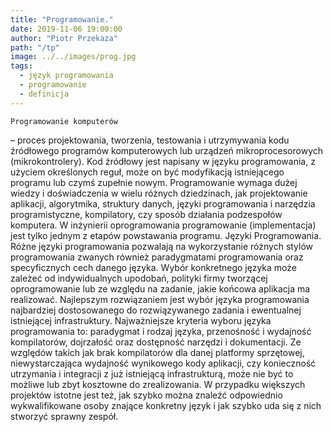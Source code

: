 ```yaml
---
title: "Programowanie."
date: 2019-11-06 19:00:00
author: "Piotr Przekaza"
path: "/tp"
image: ../../images/prog.jpg
tags:
  - język programowania
  - programowanie
  - definicja
---
```


    Programowanie komputerów

– proces projektowania, tworzenia, testowania i utrzymywania kodu źródłowego programów komputerowych lub urządzeń
mikroprocesorowych (mikrokontrolery).
Kod źródłowy jest napisany w języku programowania, z użyciem określonych reguł, może on być modyfikacją istniejącego programu lub czymś zupełnie nowym. Programowanie wymaga dużej wiedzy i doświadczenia w wielu różnych dziedzinach, jak projektowanie aplikacji, algorytmika, struktury danych, języki programowania i narzędzia programistyczne, kompilatory, czy sposób działania podzespołów komputera. W inżynierii oprogramowania programowanie (implementacja) jest tylko jednym z etapów powstawania programu.
Języki Programowania.
Różne języki programowania pozwalają na wykorzystanie różnych stylów programowania zwanych również paradygmatami programowania oraz specyficznych cech danego języka. Wybór konkretnego języka może zależeć od indywidualnych upodobań, polityki firmy tworzącej oprogramowanie lub ze względu na zadanie, jakie końcowa aplikacja ma realizować.
Najlepszym rozwiązaniem jest wybór języka programowania najbardziej dostosowanego do rozwiązywanego zadania i ewentualnej istniejącej infrastruktury. Najważniejsze kryteria wyboru języka programowania to: paradygmat i rodzaj języka, przenośność i wydajność kompilatorów, dojrzałość oraz dostępność narzędzi i dokumentacji.
Ze względów takich jak brak kompilatorów dla danej platformy sprzętowej, niewystarczająca wydajność wynikowego kody aplikacji, czy konieczność utrzymania i integracji z już istniejącą infrastrukturą, może nie być to możliwe lub zbyt kosztowne do zrealizowania. W przypadku większych projektów istotne jest też, jak szybko można znaleźć odpowiednio wykwalifikowane osoby znające konkretny język i jak szybko uda się z nich stworzyć sprawny zespół.
